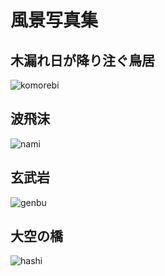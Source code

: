 # 風景写真集

## 木漏れ日が降り注ぐ鳥居

![komorebi](https://github.com/Kasugaccho/picture/blob/master/picture/%E6%9C%A8%E6%BC%8F%E3%82%8C%E6%97%A5%E3%81%8C%E9%99%8D%E3%82%8A%E6%B3%A8%E3%81%90%E9%B3%A5%E5%B1%85.jpg)

## 波飛沫

![nami](https://github.com/Kasugaccho/picture/blob/master/picture/%E6%B3%A2%E9%A3%9B%E6%B2%AB.jpg)

## 玄武岩

![genbu](https://github.com/Kasugaccho/picture/blob/master/picture/%E7%8E%84%E6%AD%A6%E5%B2%A9.jpg)

## 大空の橋

![hashi](https://github.com/Kasugaccho/picture/blob/master/picture/%E5%A4%A7%E7%A9%BA%E3%81%AE%E6%A9%8B.jpg)
